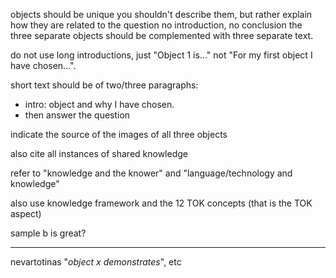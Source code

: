 objects should be unique
you shouldn't describe them, but rather explain how they are related to the question
no introduction, no conclusion
the three separate objects should be complemented with three separate text.

do not use long introductions, just "Object 1 is..." not "For my first object I have chosen...". 

short text should be of two/three paragraphs: 
- intro: object and why I have chosen.
- then answer the question

indicate the source of the images of all three objects

also cite all instances of shared knowledge

refer to "knowledge and the knower" and "language/technology and knowledge"

also use knowledge framework and the 12 TOK concepts (that is the TOK aspect)

sample b is great?

---

nevartotinas "*object x demonstrates*", etc
